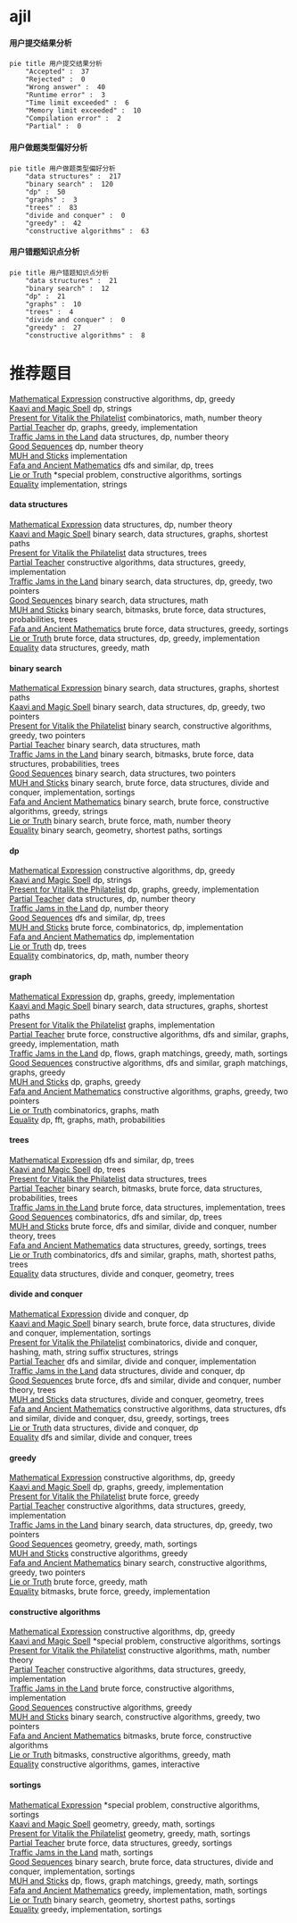 # ajil
<!-- tabs:start -->
#### **用户提交结果分析**

```mermaid
pie title 用户提交结果分析
    "Accepted" :  37
    "Rejected" :  0
    "Wrong answer" :  40
    "Runtime error" :  3
    "Time limit exceeded" :  6
    "Memory limit exceeded" :  10
    "Compilation error" :  2
    "Partial" :  0
```
#### **用户做题类型偏好分析**

```mermaid
pie title 用户做题类型偏好分析
    "data structures" :  217
    "binary search" :  120
    "dp" :  50
    "graphs" :  3
    "trees" :  83
    "divide and conquer" :  0
    "greedy" :  42
    "constructive algorithms" :  63
```
#### **用户错题知识点分析**

```mermaid
pie title 用户错题知识点分析
    "data structures" :  21
    "binary search" :  12
    "dp" :  21
    "graphs" :  10
    "trees" :  4
    "divide and conquer" :  0
    "greedy" :  27
    "constructive algorithms" :  8
```
<!-- tabs:end -->
# 推荐题目
[Mathematical Expression](http://codeforces.com/problemset/problem/1461/F)		constructive algorithms,
                        dp,
                        greedy		  
[Kaavi and Magic Spell](http://codeforces.com/problemset/problem/1336/C)		dp,
                        strings		  
[Present for Vitalik the Philatelist](http://codeforces.com/problemset/problem/585/E)		combinatorics,
                        math,
                        number theory		  
[Partial Teacher](http://codeforces.com/problemset/problem/67/A)		dp,
                        graphs,
                        greedy,
                        implementation		  
[Traffic Jams in the Land](http://codeforces.com/problemset/problem/498/D)		data structures,
                        dp,
                        number theory		  
[Good Sequences](https://codeforces.com/contest/265/problem/D)		dp,
                        number theory		  
[MUH and Sticks](http://codeforces.com/problemset/problem/471/A)		implementation		  
[Fafa and Ancient Mathematics](http://codeforces.com/problemset/problem/935/E)		dfs and similar,
                        dp,
                        trees		  
[Lie or Truth](https://codeforces.com/contest/795/problem/D)		*special problem,
                        constructive algorithms,
                        sortings		  
[Equality](http://codeforces.com/problemset/problem/1038/A)		implementation,
                        strings		  
<!-- tabs:start -->
#### **data structures**
[Mathematical Expression](http://codeforces.com/problemset/problem/498/D)		data structures,
                        dp,
                        number theory		  
[Kaavi and Magic Spell](http://codeforces.com/problemset/problem/229/B)		binary search,
                        data structures,
                        graphs,
                        shortest paths		  
[Present for Vitalik the Philatelist](http://codeforces.com/problemset/problem/1109/F)		data structures,
                        trees		  
[Partial Teacher](http://codeforces.com/problemset/problem/1329/C)		constructive algorithms,
                        data structures,
                        greedy,
                        implementation		  
[Traffic Jams in the Land](http://codeforces.com/problemset/problem/1492/C)		binary search,
                        data structures,
                        dp,
                        greedy,
                        two pointers		  
[Good Sequences](http://codeforces.com/problemset/problem/1490/G)		binary search,
                        data structures,
                        math		  
[MUH and Sticks](http://codeforces.com/problemset/problem/1479/D)		binary search,
                        bitmasks,
                        brute force,
                        data structures,
                        probabilities,
                        trees		  
[Fafa and Ancient Mathematics](http://codeforces.com/problemset/problem/1497/A)		brute force,
                        data structures,
                        greedy,
                        sortings		  
[Lie or Truth](http://codeforces.com/problemset/problem/1491/C)		brute force,
                        data structures,
                        dp,
                        greedy,
                        implementation		  
[Equality](http://codeforces.com/problemset/problem/1492/B)		data structures,
                        greedy,
                        math		  
#### **binary search**
[Mathematical Expression](http://codeforces.com/problemset/problem/229/B)		binary search,
                        data structures,
                        graphs,
                        shortest paths		  
[Kaavi and Magic Spell](http://codeforces.com/problemset/problem/1492/C)		binary search,
                        data structures,
                        dp,
                        greedy,
                        two pointers		  
[Present for Vitalik the Philatelist](http://codeforces.com/problemset/problem/1463/D)		binary search,
                        constructive algorithms,
                        greedy,
                        two pointers		  
[Partial Teacher](http://codeforces.com/problemset/problem/1490/G)		binary search,
                        data structures,
                        math		  
[Traffic Jams in the Land](http://codeforces.com/problemset/problem/1479/D)		binary search,
                        bitmasks,
                        brute force,
                        data structures,
                        probabilities,
                        trees		  
[Good Sequences](http://codeforces.com/problemset/problem/1436/E)		binary search,
                        data structures,
                        two pointers		  
[MUH and Sticks](http://codeforces.com/problemset/problem/1461/D)		binary search,
                        brute force,
                        data structures,
                        divide and conquer,
                        implementation,
                        sortings		  
[Fafa and Ancient Mathematics](http://codeforces.com/problemset/problem/1493/C)		binary search,
                        brute force,
                        constructive algorithms,
                        greedy,
                        strings		  
[Lie or Truth](http://codeforces.com/problemset/problem/1487/D)		binary search,
                        brute force,
                        math,
                        number theory		  
[Equality](http://codeforces.com/problemset/problem/1486/B)		binary search,
                        geometry,
                        shortest paths,
                        sortings		  
#### **dp**
[Mathematical Expression](http://codeforces.com/problemset/problem/1461/F)		constructive algorithms,
                        dp,
                        greedy		  
[Kaavi and Magic Spell](http://codeforces.com/problemset/problem/1336/C)		dp,
                        strings		  
[Present for Vitalik the Philatelist](http://codeforces.com/problemset/problem/67/A)		dp,
                        graphs,
                        greedy,
                        implementation		  
[Partial Teacher](http://codeforces.com/problemset/problem/498/D)		data structures,
                        dp,
                        number theory		  
[Traffic Jams in the Land](https://codeforces.com/contest/265/problem/D)		dp,
                        number theory		  
[Good Sequences](http://codeforces.com/problemset/problem/935/E)		dfs and similar,
                        dp,
                        trees		  
[MUH and Sticks](http://codeforces.com/problemset/problem/1181/C)		brute force,
                        combinatorics,
                        dp,
                        implementation		  
[Fafa and Ancient Mathematics](http://codeforces.com/problemset/problem/835/C)		dp,
                        implementation		  
[Lie or Truth](http://codeforces.com/problemset/problem/543/D)		dp,
                        trees		  
[Equality](http://codeforces.com/problemset/problem/839/D)		combinatorics,
                        dp,
                        math,
                        number theory		  
#### **graph**
[Mathematical Expression](http://codeforces.com/problemset/problem/67/A)		dp,
                        graphs,
                        greedy,
                        implementation		  
[Kaavi and Magic Spell](http://codeforces.com/problemset/problem/229/B)		binary search,
                        data structures,
                        graphs,
                        shortest paths		  
[Present for Vitalik the Philatelist](http://codeforces.com/problemset/problem/1255/B)		graphs,
                        implementation		  
[Partial Teacher](http://codeforces.com/problemset/problem/1487/C)		brute force,
                        constructive algorithms,
                        dfs and similar,
                        graphs,
                        greedy,
                        implementation,
                        math		  
[Traffic Jams in the Land](http://codeforces.com/problemset/problem/1437/C)		dp,
                        flows,
                        graph matchings,
                        greedy,
                        math,
                        sortings		  
[Good Sequences](http://codeforces.com/problemset/problem/1470/D)		constructive algorithms,
                        dfs and similar,
                        graph matchings,
                        graphs,
                        greedy		  
[MUH and Sticks](http://codeforces.com/problemset/problem/1476/C)		dp,
                        graphs,
                        greedy		  
[Fafa and Ancient Mathematics](http://codeforces.com/problemset/problem/1304/D)		constructive algorithms,
                        graphs,
                        greedy,
                        two pointers		  
[Lie or Truth](http://codeforces.com/problemset/problem/1475/C)		combinatorics,
                        graphs,
                        math		  
[Equality](http://codeforces.com/problemset/problem/553/E)		dp,
                        fft,
                        graphs,
                        math,
                        probabilities		  
#### **trees**
[Mathematical Expression](http://codeforces.com/problemset/problem/935/E)		dfs and similar,
                        dp,
                        trees		  
[Kaavi and Magic Spell](http://codeforces.com/problemset/problem/543/D)		dp,
                        trees		  
[Present for Vitalik the Philatelist](http://codeforces.com/problemset/problem/1109/F)		data structures,
                        trees		  
[Partial Teacher](http://codeforces.com/problemset/problem/1479/D)		binary search,
                        bitmasks,
                        brute force,
                        data structures,
                        probabilities,
                        trees		  
[Traffic Jams in the Land](http://codeforces.com/problemset/problem/1511/C)		brute force,
                        data structures,
                        implementation,
                        trees		  
[Good Sequences](http://codeforces.com/problemset/problem/1499/F)		combinatorics,
                        dfs and similar,
                        dp,
                        trees		  
[MUH and Sticks](http://codeforces.com/problemset/problem/1491/E)		brute force,
                        dfs and similar,
                        divide and conquer,
                        number theory,
                        trees		  
[Fafa and Ancient Mathematics](http://codeforces.com/problemset/problem/1466/D)		data structures,
                        greedy,
                        sortings,
                        trees		  
[Lie or Truth](http://codeforces.com/problemset/problem/1495/D)		combinatorics,
                        dfs and similar,
                        graphs,
                        math,
                        shortest paths,
                        trees		  
[Equality](http://codeforces.com/problemset/problem/1303/G)		data structures,
                        divide and conquer,
                        geometry,
                        trees		  
#### **divide and conquer**
[Mathematical Expression](http://codeforces.com/problemset/problem/500/F)		divide and conquer,
                        dp		  
[Kaavi and Magic Spell](http://codeforces.com/problemset/problem/1461/D)		binary search,
                        brute force,
                        data structures,
                        divide and conquer,
                        implementation,
                        sortings		  
[Present for Vitalik the Philatelist](http://codeforces.com/problemset/problem/1466/G)		combinatorics,
                        divide and conquer,
                        hashing,
                        math,
                        string suffix structures,
                        strings		  
[Partial Teacher](http://codeforces.com/problemset/problem/1490/D)		dfs and similar,
                        divide and conquer,
                        implementation		  
[Traffic Jams in the Land](https://codeforces.com/contest/1483/problem/C)		data structures,
                        divide and conquer,
                        dp		  
[Good Sequences](http://codeforces.com/problemset/problem/1491/E)		brute force,
                        dfs and similar,
                        divide and conquer,
                        number theory,
                        trees		  
[MUH and Sticks](http://codeforces.com/problemset/problem/1303/G)		data structures,
                        divide and conquer,
                        geometry,
                        trees		  
[Fafa and Ancient Mathematics](http://codeforces.com/problemset/problem/1494/D)		constructive algorithms,
                        data structures,
                        dfs and similar,
                        divide and conquer,
                        dsu,
                        greedy,
                        sortings,
                        trees		  
[Lie or Truth](http://codeforces.com/problemset/problem/1482/E)		data structures,
                        divide and conquer,
                        dp		  
[Equality](http://codeforces.com/problemset/problem/566/C)		dfs and similar,
                        divide and conquer,
                        trees		  
#### **greedy**
[Mathematical Expression](http://codeforces.com/problemset/problem/1461/F)		constructive algorithms,
                        dp,
                        greedy		  
[Kaavi and Magic Spell](http://codeforces.com/problemset/problem/67/A)		dp,
                        graphs,
                        greedy,
                        implementation		  
[Present for Vitalik the Philatelist](http://codeforces.com/problemset/problem/779/B)		brute force,
                        greedy		  
[Partial Teacher](http://codeforces.com/problemset/problem/1329/C)		constructive algorithms,
                        data structures,
                        greedy,
                        implementation		  
[Traffic Jams in the Land](http://codeforces.com/problemset/problem/1492/C)		binary search,
                        data structures,
                        dp,
                        greedy,
                        two pointers		  
[Good Sequences](https://codeforces.com/contest/1496/problem/C)		geometry,
                        greedy,
                        math,
                        sortings		  
[MUH and Sticks](http://codeforces.com/problemset/problem/1493/A)		constructive algorithms,
                        greedy		  
[Fafa and Ancient Mathematics](http://codeforces.com/problemset/problem/1463/D)		binary search,
                        constructive algorithms,
                        greedy,
                        two pointers		  
[Lie or Truth](http://codeforces.com/problemset/problem/1462/C)		brute force,
                        greedy,
                        math		  
[Equality](http://codeforces.com/problemset/problem/1494/B)		bitmasks,
                        brute force,
                        greedy,
                        implementation		  
#### **constructive algorithms**
[Mathematical Expression](http://codeforces.com/problemset/problem/1461/F)		constructive algorithms,
                        dp,
                        greedy		  
[Kaavi and Magic Spell](https://codeforces.com/contest/795/problem/D)		*special problem,
                        constructive algorithms,
                        sortings		  
[Present for Vitalik the Philatelist](http://codeforces.com/problemset/problem/1477/A)		constructive algorithms,
                        math,
                        number theory		  
[Partial Teacher](http://codeforces.com/problemset/problem/1329/C)		constructive algorithms,
                        data structures,
                        greedy,
                        implementation		  
[Traffic Jams in the Land](http://codeforces.com/problemset/problem/1004/D)		brute force,
                        constructive algorithms,
                        implementation		  
[Good Sequences](http://codeforces.com/problemset/problem/1493/A)		constructive algorithms,
                        greedy		  
[MUH and Sticks](http://codeforces.com/problemset/problem/1463/D)		binary search,
                        constructive algorithms,
                        greedy,
                        two pointers		  
[Fafa and Ancient Mathematics](https://codeforces.com/contest/1456/problem/B)		bitmasks,
                        brute force,
                        constructive algorithms		  
[Lie or Truth](http://codeforces.com/problemset/problem/1492/D)		bitmasks,
                        constructive algorithms,
                        greedy,
                        math		  
[Equality](https://codeforces.com/contest/1504/problem/D)		constructive algorithms,
                        games,
                        interactive		  
#### **sortings**
[Mathematical Expression](https://codeforces.com/contest/795/problem/D)		*special problem,
                        constructive algorithms,
                        sortings		  
[Kaavi and Magic Spell](https://codeforces.com/contest/1496/problem/C)		geometry,
                        greedy,
                        math,
                        sortings		  
[Present for Vitalik the Philatelist](http://codeforces.com/problemset/problem/1495/A)		geometry,
                        greedy,
                        math,
                        sortings		  
[Partial Teacher](http://codeforces.com/problemset/problem/1497/A)		brute force,
                        data structures,
                        greedy,
                        sortings		  
[Traffic Jams in the Land](http://codeforces.com/problemset/problem/1427/A)		math,
                        sortings		  
[Good Sequences](http://codeforces.com/problemset/problem/1461/D)		binary search,
                        brute force,
                        data structures,
                        divide and conquer,
                        implementation,
                        sortings		  
[MUH and Sticks](http://codeforces.com/problemset/problem/1437/C)		dp,
                        flows,
                        graph matchings,
                        greedy,
                        math,
                        sortings		  
[Fafa and Ancient Mathematics](http://codeforces.com/problemset/problem/1473/A)		greedy,
                        implementation,
                        math,
                        sortings		  
[Lie or Truth](http://codeforces.com/problemset/problem/1486/B)		binary search,
                        geometry,
                        shortest paths,
                        sortings		  
[Equality](http://codeforces.com/problemset/problem/1480/B)		greedy,
                        implementation,
                        sortings		  
<!-- tabs:end -->
